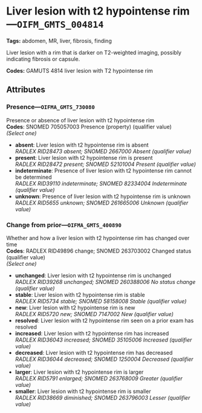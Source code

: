 # Liver lesion with t2 hypointense rim—`OIFM_GMTS_004814`

**Tags:** abdomen, MR, liver, fibrosis, finding

Liver lesion with a rim that is darker on T2-weighted imaging, possibly indicating fibrosis or capsule.

**Codes:** GAMUTS 4814 liver lesion with T2 hypointense rim

## Attributes

### Presence—`OIFMA_GMTS_730080`

Presence or absence of liver lesion with t2 hypointense rim  
**Codes**: SNOMED 705057003 Presence (property) (qualifier value)  
*(Select one)*

- **absent**: Liver lesion with t2 hypointense rim is absent  
_RADLEX RID28473 absent; SNOMED 2667000 Absent (qualifier value)_
- **present**: Liver lesion with t2 hypointense rim is present  
_RADLEX RID28472 present; SNOMED 52101004 Present (qualifier value)_
- **indeterminate**: Presence of liver lesion with t2 hypointense rim cannot be determined  
_RADLEX RID39110 indeterminate; SNOMED 82334004 Indeterminate (qualifier value)_
- **unknown**: Presence of liver lesion with t2 hypointense rim is unknown  
_RADLEX RID5655 unknown; SNOMED 261665006 Unknown (qualifier value)_

### Change from prior—`OIFMA_GMTS_400890`

Whether and how a liver lesion with t2 hypointense rim has changed over time  
**Codes**: RADLEX RID49896 change; SNOMED 263703002 Changed status (qualifier value)  
*(Select one)*

- **unchanged**: Liver lesion with t2 hypointense rim is unchanged  
_RADLEX RID39268 unchanged; SNOMED 260388006 No status change (qualifier value)_
- **stable**: Liver lesion with t2 hypointense rim is stable  
_RADLEX RID5734 stable; SNOMED 58158008 Stable (qualifier value)_
- **new**: Liver lesion with t2 hypointense rim is new  
_RADLEX RID5720 new; SNOMED 7147002 New (qualifier value)_
- **resolved**: Liver lesion with t2 hypointense rim seen on a prior exam has resolved  
- **increased**: Liver lesion with t2 hypointense rim has increased  
_RADLEX RID36043 increased; SNOMED 35105006 Increased (qualifier value)_
- **decreased**: Liver lesion with t2 hypointense rim has decreased  
_RADLEX RID36044 decreased; SNOMED 1250004 Decreased (qualifier value)_
- **larger**: Liver lesion with t2 hypointense rim is larger  
_RADLEX RID5791 enlarged; SNOMED 263768009 Greater (qualifier value)_
- **smaller**: Liver lesion with t2 hypointense rim is smaller  
_RADLEX RID38669 diminished; SNOMED 263796003 Lesser (qualifier value)_